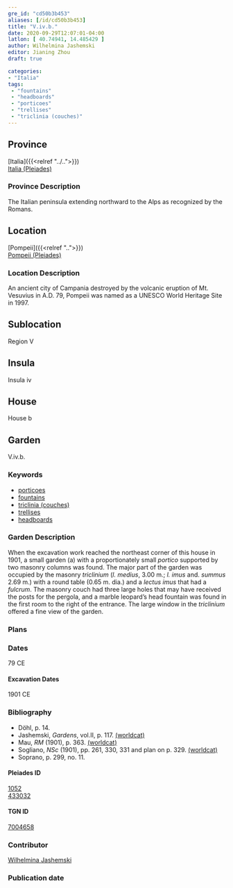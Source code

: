 ```yaml
---
gre_id: "cd50b3b453"
aliases: [/id/cd50b3b453]
title: "V.iv.b."
date: 2020-09-29T12:07:01-04:00
latlon: [ 40.74941, 14.485429 ]
author: Wilhelmina Jashemski
editor: Jianing Zhou
draft: true

categories:
- "Italia"
tags:
 - "fountains"
 - "headboards"
 - "porticoes"
 - "trellises"
 - "triclinia (couches)"
---
```


## Province
[Italia]({{<relref "../..">}}) \
[Italia (Pleiades)](https://pleiades.stoa.org/places/1052)

### Province Description
<!-- DESCRIPTION -->
The Italian peninsula extending northward to the Alps as recognized by the Romans.


## Location
[Pompeii]({{<relref "..">}}) \
[Pompeii (Pleiades)](https://pleiades.stoa.org/places/433032)

<!--### Location Description-->
### Location Description
An ancient city of Campania destroyed by the volcanic eruption of Mt. Vesuvius in A.D. 79, Pompeii was named as a UNESCO World Heritage Site in 1997.

<!-- LEAVE THIS BLANK FOR NOW -->

## Sublocation
Region V


## Insula
Insula iv


## House
House b

## Garden
V.iv.b.

### Keywords
- [porticoes](http://vocab.getty.edu/page/aat/300004145)
- [fountains](http://vocab.getty.edu/page/aat/300006179)
- [triclinia (couches)](http://vocab.getty.edu/page/aat/300142552)
- [trellises](http://vocab.getty.edu/page/aat/300006785)
- [headboards](http://vocab.getty.edu/page/aat/300040447)


### Garden Description
When the excavation work reached the northeast corner of this house in 1901, a small garden (a) with a proportionately small *portico* supported by two masonry columns was found. The major part of the garden was occupied by the masonry *triclinium* (*l. medius*, 3.00 m.; *l. imus* and. *summus* 2.69 m.) with a round table (0.65 m. dia.) and a *lectus imus* that had a *fulcrum*. The masonry couch had three large holes that may have received the posts for the pergola, and a marble leopard’s head fountain was found in the first room to the right of the entrance. The large window in the *triclinium* offered a fine view of the garden.
### Plans

<!--{{< figure src="../images/Euro_GaAq_Montreal_Villa de Séviac.png" alt="Topographic plan of the Villa de Séviac, a grand villa with a main structure around a vast peristyle, with exterior façade galleries and baths adjacent to a second courtyard to the south." title="Fig. 1: Topographic Plan of the Villa de Séviac, drawing by M. -P. R., based on the the 1/25000e map of the IGN." >}}
-->

<!--### Images-->


### Dates
79 CE

#### Excavation Dates
1901 CE

### Bibliography
* Döhl, p. 14.  
* Jashemski, *Gardens*, vol.II, p. 117. [(worldcat)](http://www.worldcat.org/oclc/1029851777)
* Mau, *RM* (1901), p. 363. [(worldcat)](http://www.worldcat.org/oclc/1189330863)
* Sogliano, *NSc* (1901), pp. 261, 330, 331 and plan on p. 329. [(worldcat)](http://www.worldcat.org/oclc/1091982220)
* Soprano, p. 299, no. 11.


<!--#### Periodo ID-->

<!-- [PERIODO_ID](https://pleiades.stoa.org/places/PLEIADES_ID) -->

#### Pleiades ID
[1052](https://pleiades.stoa.org/places/1052) \
[433032](https://pleiades.stoa.org/places/433032)

#### TGN ID
[7004658](http://vocab.getty.edu/page/tgn/7004658)

### Contributor
[Wilhelmina Jashemski](https://lib.guides.umd.edu/c.php?g=326514&p=2193250)

### Publication date


<!--### Related articles-->

<!-- Links to other related articles. Leave blank for now -->

